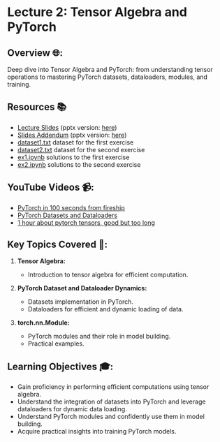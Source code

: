 # Lecture 2: Tensor Algebra and PyTorch

## Overview 🌐:

Deep dive into Tensor Algebra and PyTorch: from understanding tensor operations to mastering  PyTorch datasets, dataloaders, modules, and training.

## Resources 📚

- [Lecture Slides](./Pytorch.pdf) (pptx version: [here](./Pytorch.pptx))
- [Slides Addendum](./addendum.pdf) (pptx version: [here](./addendum.pptx))
- [dataset1.txt](./dataset1.txt) dataset for the first exercise
- [dataset2.txt](./dataset2.txt) dataset for the second exercise
- [ex1.ipynb](./ex1.ipynb) solutions to the first exercise
- [ex2.ipynb](./ex2.ipynb) solutions to the second exercise

## YouTube Videos 📹:

- [PyTorch in 100 seconds from fireship](https://www.youtube.com/watch?v=ORMx45xqWkA)
- [PyTorch Datasets and Dataloaders](https://www.youtube.com/watch?v=PXOzkkB5eH0)
- [1 hour about pytorch tensors, good but too long](https://www.youtube.com/watch?v=x9JiIFvlUwk)

## Key Topics Covered 🧠:

1. **Tensor Algebra:**
   - Introduction to tensor algebra for efficient computation.

2. **PyTorch Dataset and Dataloader Dynamics:**
   - Datasets implementation in PyTorch.
   - Dataloaders for efficient and dynamic loading of data.

3. **torch.nn.Module:**
   - PyTorch modules and their role in model building.
   - Practical examples.

## Learning Objectives 🎓:

- Gain proficiency in performing efficient computations using tensor algebra.
- Understand the integration of datasets into PyTorch and leverage dataloaders for dynamic data loading.
- Understand PyTorch modules and confidently use them in model building.
- Acquire practical insights into training PyTorch models.